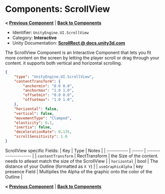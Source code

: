 # Components: ScrollView
**< [Previous Component](/docs/components/UnityEngine.UI.Outline.md)** | **[Back to Components](/docs/components/README.md)**

- Identifier: `UnityEngine.UI.ScrollView`
- Category: **Interactive**
- Unity Documentation: **[ScrollRect @ docs.unity3d.com](https://docs.unity3d.com/Packages/com.unity.ugui@1.0/manual/script-ScrollRect.html)**

The ScrollView Component is an Interactive Component that lets you fit more content on the screen by letting the player scroll or drag through your content. it supports both vertical and horizontal scrolling.
```json
{
	"type": "UnityEngine.UI.ScrollView",
	"contentTransform": {
		"anchormin": "0.0 0.0",
		"anchormax": "1.0 1.0",
		"offsetmin": "0.0 0.0",
		"offsetmax": "1.0 1.0",
	},
	"horizontal": false,
	"vertical": false,
	"movementType": "Clamped",
	"elasticity": 0.1,
	"inertia": false,
	"decelerationRate": 0.135,
	"scrollSensitivity": 1.0
}
```

ScrollView specific Fields:
| Key         | Type   | Notes                |
| :---------- | :----- | :------------------- |
| `contentTransform`     | RectTransform | the Size of the content. needs to atleast match the size of the ScrollView  |
| `horizontal`  | bool | The distance of your Outline (formatted as `X Y`) |
| `useGraphicAlpha` | key presence Field | Multiplies the Alpha of the graphic onto the color of the Outline |

**< [Previous Component](/docs/components/UnityEngine.UI.Outline.md)** | **[Back to Components](/docs/components/README.md)**
<!--stackedit_data:
eyJoaXN0b3J5IjpbLTE2MzIyMjcxMTMsMjE0NDEzNzEzNCwtMT
YzMzM3MjkyNCwtMTYzMTAwNzk5OV19
-->